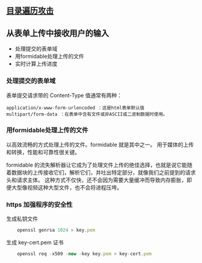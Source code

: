 
## [目录遍历攻击](http://blog.csdn.net/hxsstar/article/details/17613925)

## 从表单上传中接收用户的输入

* 处理提交的表单域
* 用formidable处理上传的文件
* 实时计算上传进度

### 处理提交的表单域
表单提交请求带的 Content-Type 值通常有两种：
    
    application/x-www-form-urlencoded ：这是html表单默认值
    multipart/form-data ：在表单中含有文件或非ASCII或二进制数据时使用。

### 用formidable处理上传的文件

以高效流畅的方式处理上传的文件。formidable 就是其中之一。
用于媒体的上传和转换，性能和可靠性很关键。

formidable 的流失解析器让它成为了处理文件上传的绝佳选择，也就是说它能随着数据块的上传接收它们，解析它们，并吐出特定部分，就像我们之前提到的请求头和请求主体。
这种方式不仅快，还不会因为需要大量缓冲而导致内存膨胀，即便大型像视频这种大型文件，也不会将进程压垮。

### https 加强程序的安全性

生成私钥文件
```js
    openssl genrsa 1024 > key.pem
```
生成 key-cert.pem 证书
```js
    openssl req -x509 -new -key key.pem > key-cert.pem
```